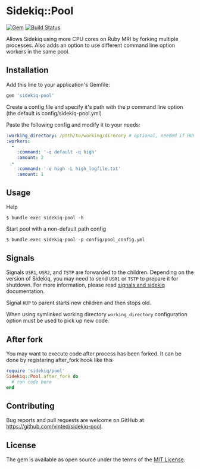 # Sidekiq::Pool

[![Gem](https://img.shields.io/gem/v/sidekiq-pool.svg)](https://rubygems.org/gems/sidekiq-pool)
[![Build Status](https://travis-ci.org/vinted/sidekiq-pool.svg?branch=master)](https://travis-ci.org/vinted/sidekiq-pool)

Allows Sidekiq using more CPU cores on Ruby MRI by forking multiple processes.
Also adds an option to use different command line option workers in the same pool.

## Installation

Add this line to your application's Gemfile:

```ruby
gem 'sidekiq-pool'
```

Create a config file and specify it's path with the *p* command line option (the default is config/sidekiq-pool.yml)

Paste the following config and modify it to your needs:

```yaml
:working_directory: /path/to/working/direcory # optional, needed if HUP reload is used with symlink
:workers:
  -
    :command: '-q default -q high'
    :amount: 2
  -
    :command: '-q high -L high_logfile.txt'
    :amount: 1
```

## Usage

Help

    $ bundle exec sidekiq-pool -h

Start pool with a non-default path config

    $ bundle exec sidekiq-pool -p config/pool_config.yml

## Signals

Signals `USR1`, `USR2`, and `TSTP` are forwarded to the children. Depending on the version of Sidekiq, you may need to send `USR1` or `TSTP` to prepare it for shutdown. For more information, please read [signals and sidekiq](https://github.com/mperham/sidekiq/wiki/Signals) documentation.

Signal `HUP` to parent starts new children and then stops old.

When using symlinked working directory `working_directory` configuration
option must be used to pick up new code.

## After fork

You may want to execute code after process has been forked. It can be done by registering after_fork hook like this
```ruby
require 'sidekiq/pool'
Sidekiq::Pool.after_fork do
  # run code here
end
```

## Contributing

Bug reports and pull requests are welcome on GitHub at https://github.com/vinted/sidekiq-pool.

## License

The gem is available as open source under the terms of the [MIT License](http://opensource.org/licenses/MIT).

